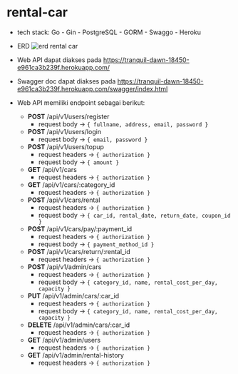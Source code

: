 # rental-car

- tech stack: Go - Gin - PostgreSQL - GORM - Swaggo - Heroku

- ERD
  ![erd rental car](https://github.com/StephenSanjaya/p2-mini-project/blob/dev/stephen/car_rental_erd.jpg)

- Web API dapat diakses pada https://tranquil-dawn-18450-e961ca3b239f.herokuapp.com/
- Swagger doc dapat diakses pada https://tranquil-dawn-18450-e961ca3b239f.herokuapp.com/swagger/index.html

- Web API memiliki endpoint sebagai berikut:

  - <b>POST</b> /api/v1/users/register
    - request body -> `{ fullname, address, email, password }`
  - <b>POST</b> /api/v1/users/login
    - request body -> `{ email, password }`
  - <b>POST</b> /api/v1/users/topup
    - request headers -> `{ authorization }`
    - request body -> `{ amount }`
  - <b>GET</b> /api/v1/cars
    - request headers -> `{ authorization }`
  - <b>GET</b> /api/v1/cars/:category_id
    - request headers -> `{ authorization }`
  - <b>POST</b> /api/v1/cars/rental
    - request headers -> `{ authorization }`
    - request body -> `{ car_id, rental_date, return_date, coupon_id }`
  - <b>POST</b> /api/v1/cars/pay/:payment_id
    - request headers -> `{ authorization }`
    - request body -> `{ payment_method_id }`
  - <b>POST</b> /api/v1/cars/return/:rental_id
    - request headers -> `{ authorization }`
  - <b>POST</b> /api/v1/admin/cars
    - request headers -> `{ authorization }`
    - request body -> `{ category_id, name, rental_cost_per_day, capacity }`
  - <b>PUT</b> /api/v1/admin/cars/:car_id
    - request headers -> `{ authorization }`
    - request body -> `{ category_id, name, rental_cost_per_day, capacity }`
  - <b>DELETE</b> /api/v1/admin/cars/:car_id
    - request headers -> `{ authorization }`
  - <b>GET</b> /api/v1/admin/users
    - request headers -> `{ authorization }`
  - <b>GET</b> /api/v1/admin/rental-history
    - request headers -> `{ authorization }`
